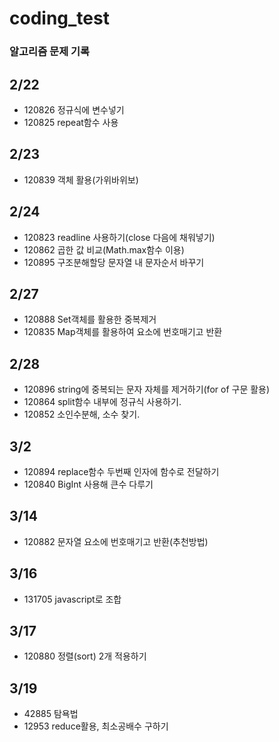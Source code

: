 # coding_test

### 알고리즘 문제 기록

## 2/22

- 120826 정규식에 변수넣기
- 120825 repeat함수 사용

## 2/23

- 120839 객체 활용(가위바위보)

## 2/24

- 120823 readline 사용하기(close 다음에 채워넣기)
- 120862 곱한 값 비교(Math.max함수 이용)
- 120895 구조분해할당 문자열 내 문자순서 바꾸기

## 2/27

- 120888 Set객체를 활용한 중복제거
- 120835 Map객체를 활용하여 요소에 번호매기고 반환

## 2/28

- 120896 string에 중복되는 문자 자체를 제거하기(for of 구문 활용)
- 120864 split함수 내부에 정규식 사용하기.
- 120852 소인수분해, 소수 찾기.

## 3/2

- 120894 replace함수 두번째 인자에 함수로 전달하기
- 120840 BigInt 사용해 큰수 다루기

## 3/14

- 120882 문자열 요소에 번호매기고 반환(추천방법)

## 3/16

- 131705 javascript로 조합

## 3/17

- 120880 정렬(sort) 2개 적용하기

## 3/19

- 42885 탐욕법
- 12953 reduce활용, 최소공배수 구하기
